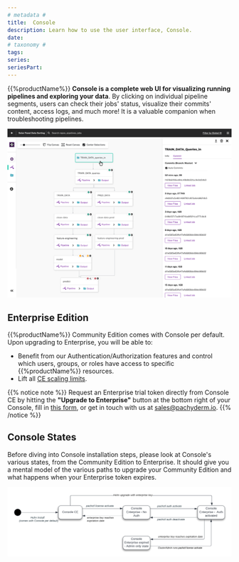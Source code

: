 ```yaml
---
# metadata # 
title:  Console 
description: Learn how to use the user interface, Console. 
date: 
# taxonomy #
tags: 
series:
seriesPart:
--- 
```


{{%productName%}} **Console is a complete web UI for visualizing running pipelines and exploring your data**. By clicking on individual pipeline segments, users can check their jobs' status, visualize their commits' content, access logs, and much more! It is a valuable companion when troubleshooting pipelines.

![Console in action](/images/console/console-input-repo.png)

## Enterprise Edition
{{%productName%}} Community Edition comes with Console per default. Upon upgrading to Enterprise, you will be able to:

- Benefit from our Authentication/Authorization features and control which users, groups, or roles have access to specific {{%productName%}} resources.
- Lift all [CE scaling limits](../../../reference/scaling-limits/).

{{% notice note %}}
Request an Enterprise trial token directly from Console CE by hitting the **"Upgrade to Enterprise"** button at the bottom right of your Console, fill in [this form](https://www.pachyderm.com/trial/), or get in touch with us at [sales@pachyderm.io](mailto:sales@pachyderm.io).
{{% /notice %}}

## Console States 
Before diving into Console installation steps, please look at Console's various states, from the Community Edition to Enterprise. It should give you a mental model of the various paths to upgrade your Community Edition and what happens when your Enterprise token expires.

![Console state diagram](/images/console-state-diagram.png)



